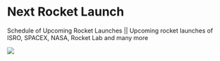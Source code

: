 # Next Rocket Launch 
Schedule of Upcoming Rocket Launches || Upcoming rocket launches of ISRO, SPACEX, NASA, Rocket Lab and many more

![](https://res.cloudinary.com/saurabhdaware/image/upload/v1552768002/saurabhdaware.in/projects/nextlaunch-portfolio.png)
